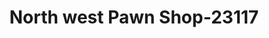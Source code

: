 ---
f_zip-code: 81625
f_state-code: CO
title: North west Pawn Shop-23117
f_phone: 970-824-2962
f_city-only: Craig
f_address: 801 E Victory Way Craig
f_location-unique-id: '23117'
slug: north-west-pawn-shop-23117
updated-on: '2024-05-30T13:46:58.046Z'
created-on: '2024-05-30T13:36:59.803Z'
published-on: '2024-05-30T13:54:32.469Z'
f_city-state: cms/city/craig-co.md
f_company: cms/company/north-west-pawn-shop.md
f_state: cms/state/colorado.md
layout: '[payday-loan].html'
tags: payday-loan
---